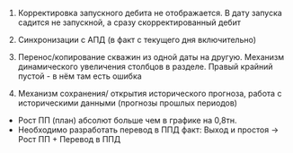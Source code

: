 1. Корректировка запускного дебита не отображается. В дату запуска садится не запускной, а сразу скорректированный дебит

2. Cинхронизации с АПД (в факт с текущего дня включительно)

3. Перенос/копирование скважин из одной даты на другую. Механизм динамического увеличения столбцов в разделе. Правый крайний пустой - в нём там есть ошибка

4. Механизм сохранения/ открытия исторического прогноза, работа с историческими данными (прогнозы прошлых периодов)


- Рост ПП (план) абсолют больше чем в графике на 0,8тн. 
- Необходимо разработать перевод в ППД факт: Выход и простоя -> Рост ПП + Перевод в ППД